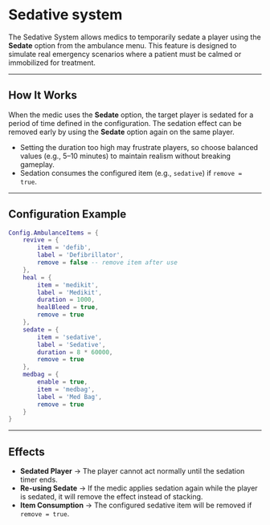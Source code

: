 # Sedative system

The Sedative System allows medics to temporarily sedate a player using the **Sedate** option from the ambulance menu. This feature is designed to simulate real emergency scenarios where a patient must be calmed or immobilized for treatment.

***

## How It Works

When the medic uses the **Sedate** option, the target player is sedated for a period of time defined in the configuration. The sedation effect can be removed early by using the **Sedate** option again on the same player.

* Setting the duration too high may frustrate players, so choose balanced values (e.g., 5–10 minutes) to maintain realism without breaking gameplay.
* Sedation consumes the configured item (e.g., `sedative`) if `remove = true`.

***

## Configuration Example

```lua
Config.AmbulanceItems = {
    revive = {
        item = 'defib',
        label = 'Defibrillator',
        remove = false -- remove item after use
    },
    heal = {
        item = 'medikit',
        label = 'Medikit',
        duration = 1000,
        healBleed = true,
        remove = true
    },
    sedate = {
        item = 'sedative',
        label = 'Sedative',
        duration = 8 * 60000,
        remove = true
    },
    medbag = {
        enable = true,
        item = 'medbag',
        label = 'Med Bag',
        remove = true
    }
}
```

***

## Effects

* **Sedated Player** → The player cannot act normally until the sedation timer ends.
* **Re-using Sedate** → If the medic applies sedation again while the player is sedated, it will remove the effect instead of stacking.
* **Item Consumption** → The configured sedative item will be removed if `remove = true`.
